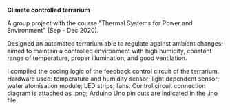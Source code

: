 **Climate controlled terrarium**

A group project with the course "Thermal Systems for Power and Environment" (Sep - Dec 2020).

Designed an automated terrarium able to regulate against ambient changes;
aimed to maintain a controlled environment with high humidity, constant range of temperature, proper illumination, and good ventilation.

I compiled the coding logic of the feedback control circuit of the terrarium.
Hardware used: temperature and humidity sensor; light dependent sensor; water atomisation module; LED strips; fans.
Control circuit connection diagram is attached as .png; Arduino Uno pin outs are indicated in the .ino file.
